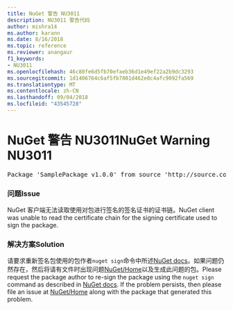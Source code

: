 ```yaml
---
title: NuGet 警告 NU3011
description: NU3011 警告代码
author: mishra14
ms.author: karann
ms.date: 8/16/2018
ms.topic: reference
ms.reviewer: anangaur
f1_keywords:
- NU3011
ms.openlocfilehash: 46c80fe6d5fb70efaeb36d1e49ef22a2b9dc3293
ms.sourcegitcommit: 1d1406764c6af5fb7801d462e0c4afc9092fa569
ms.translationtype: MT
ms.contentlocale: zh-CN
ms.lasthandoff: 09/04/2018
ms.locfileid: "43545728"
---
```

# <a name="nuget-warning-nu3011"></a><span data-ttu-id="5d67c-103">NuGet 警告 NU3011</span><span class="sxs-lookup"><span data-stu-id="5d67c-103">NuGet Warning NU3011</span></span>

<pre>Package 'SamplePackage v1.0.0' from source 'http://source.com/index.json': The primary signature is invalid.</pre>

### <a name="issue"></a><span data-ttu-id="5d67c-104">问题</span><span class="sxs-lookup"><span data-stu-id="5d67c-104">Issue</span></span>

<span data-ttu-id="5d67c-105">NuGet 客户端无法读取使用对包进行签名的签名证书的证书链。</span><span class="sxs-lookup"><span data-stu-id="5d67c-105">NuGet client was unable to read the certificate chain for the signing certificate used to sign the package.</span></span>


### <a name="solution"></a><span data-ttu-id="5d67c-106">解决方案</span><span class="sxs-lookup"><span data-stu-id="5d67c-106">Solution</span></span>

<span data-ttu-id="5d67c-107">请要求重新签名包使用的包作者`nuget sign`命令中所述[NuGet docs](https://docs.microsoft.com/en-us/nuget/create-packages/sign-a-package)。如果问题仍然存在，然后将请有文件时出现问题[NuGet/Home](https://github.com/NuGet/Home/issues)以及生成此问题的包。</span><span class="sxs-lookup"><span data-stu-id="5d67c-107">Please request the package author to re-sign the package using the `nuget sign` command as described in [NuGet docs](https://docs.microsoft.com/en-us/nuget/create-packages/sign-a-package). If the problem persists, then please file an issue at [NuGet/Home](https://github.com/NuGet/Home/issues) along with the package that generated this problem.</span></span>


